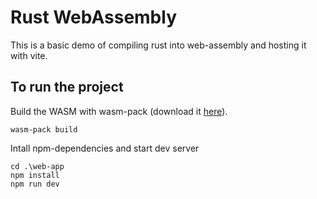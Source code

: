 # Rust WebAssembly

This is a basic demo of compiling rust into web-assembly and hosting it with vite.

## To run the project

Build the WASM with wasm-pack (download it [here](https://rustwasm.github.io/wasm-pack/installer/)).

```
wasm-pack build
```

Intall npm-dependencies and start dev server

```
cd .\web-app
npm install
npm run dev
```
